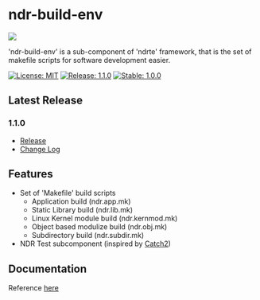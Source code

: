 # ndr-build-env

<img src="https://avatars3.githubusercontent.com/u/19686401" align="center" />

'ndr-build-env' is a sub-component of 'ndrte' framework, that is the set of makefile scripts for software development easier.

[![License: MIT](https://img.shields.io/badge/License-MPL--2.0-green.svg)](https://opensource.org/licenses/MPL-2.0)
[![Release: 1.1.0](https://img.shields.io/badge/release-v1.1.0-blue.svg)](https://github.com/openndr/ndr-build-env/releases/tag/v1.1.0)
[![Stable: 1.0.0](https://img.shields.io/badge/release-v1.0.0-blue.svg)](https://github.com/openndr/ndr-build-env/releases/tag/v1.0.0)

## Latest Release
### 1.1.0
- [Release](https://github.com/openndr/ndr-build-env/releases/tag/v1.1.0)
- [Change Log](https://github.com/openndr/ndr-build-env/milestone/2)

## Features
* Set of 'Makefile' build scripts
    * Application build             (ndr.app.mk)
    * Static Library build          (ndr.lib.mk)
    * Linux Kernel module build     (ndr.kernmod.mk)
    * Object based modulize build   (ndr.obj.mk)
    * Subdirectory build            (ndr.subdir.mk)
* NDR Test subcomponent (inspired by [Catch2](https://github.com/catchorg/Catch2))

## Documentation
Reference [here](https://github.com/openndr/ndr-build-env/wiki)
